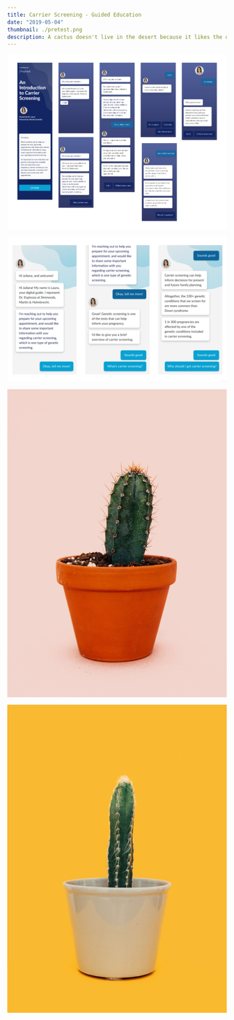 ```yaml
---
title: Carrier Screening - Guided Education
date: "2019-05-04"
thumbnail: ./pretest.png
description: A cactus doesn't live in the desert because it likes the desert; it lives there because the desert hasn't killed it yet.
---
```


![Cactus](./ideations-1.png)

![Cactus](./ideations-2.png)

![Cactus](./charles-deluvio-695758-unsplash.jpg)

![Cactus](./charles-deluvio-695733-unsplash.jpg)
